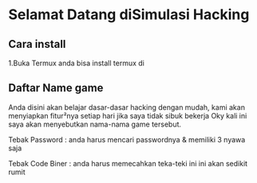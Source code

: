 # Selamat Datang diSimulasi Hacking

## Cara install
   1.Buka Termux anda bisa install termux di 
   
   
## Daftar Name game
Anda disini akan belajar dasar-dasar hacking dengan mudah, kami akan menyiapkan
fitur²nya setiap hari jika saya tidak sibuk bekerja
Oky kali ini saya akan menyebutkan nama-nama game tersebut.

Tebak Password    : anda harus mencari passwordnya & memiliki 3 nyawa saja

Tebak Code Biner  : anda harus memecahkan teka-teki ini ini akan sedikit rumit
